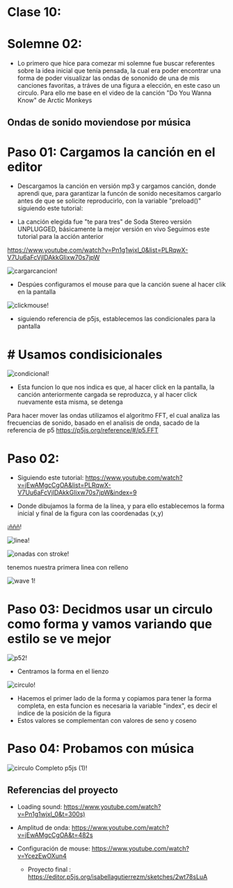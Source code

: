 # Clase 10:

# Solemne 02: 
- Lo primero que hice para comezar mi solemne fue buscar referentes sobre la idea inicial que tenía pensada, la cual era poder encontrar una forma de poder visualizar las ondas de sononido de una de mis canciones favoritas, a tráves de una figura a elección, en este caso un circulo. Para ello me base en el video de la canción "Do You Wanna Know" de Arctic Monkeys

  
## Ondas de sonido moviendose por música

# Paso 01: Cargamos la canción en el editor
- Descargamos la canción en versión mp3 y cargamos canción, donde aprendi que, para garantizar la funcón de sonido necesitamos cargarlo antes de que se solicite reproducirlo, con la variable "preload()"
siguiendo este tutorial:

- La canción elegida fue "te para tres" de Soda Stereo versión UNPLUGGED, básicamente la mejor versión en vivo
Seguimos este tutorial para la acción anterior

<https://www.youtube.com/watch?v=Pn1g1wjxl_0&list=PLRqwX-V7Uu6aFcVjlDAkkGIixw70s7jpW>

![cargarcancion](https://github.com/isabellagutierrezm/dis9034-2024-1/assets/163045412/575f4cef-e3b3-4e12-bb78-17ae5e955510)!


- Despúes configuramos el mouse para que la canción suene al hacer clik en la pantalla

![clickmouse](https://github.com/isabellagutierrezm/dis9034-2024-1/assets/163045412/7866bdfc-fff1-49f9-b8c2-fd9f2473b3d8)!

- siguiendo referencia de p5js, establecemos las condicionales para la pantalla

# # Usamos condisicionales

![condicional](https://github.com/isabellagutierrezm/dis9034-2024-1/assets/163045412/621eb499-9aad-4519-8809-cfe62375a22d)!

- Esta funcion lo que nos indica es que, al hacer click en la pantalla, la canción anteriormente cargada se reproduzca, y al hacer click nuevamente esta misma, se detenga

Para hacer mover las ondas utilizamos el algoritmo FFT, el cual analiza las frecuencias de sonido, basado en el analisis de onda, sacado de la referencia de p5
<https://p5js.org/reference/#/p5.FFT>

# Paso 02:
- Siguiendo este tutorial:
<https://www.youtube.com/watch?v=jEwAMgcCgOA&list=PLRqwX-V7Uu6aFcVjlDAkkGIixw70s7jpW&index=9>

- Donde dibujamos la forma de la línea, y para ello establecemos la forma inicial y final de la figura  con las coordenadas (x,y)

[¡ñññ](https://github.com/isabellagutierrezm/dis9034-2024-1/assets/163045412/d0697d8c-6c4a-4ca2-94a8-e5c4c27bb314)!

![linea](https://github.com/isabellagutierrezm/dis9034-2024-1/assets/163045412/4fd8b608-66c7-4b67-8169-763c99d39b85)!

![onadas con stroke](https://github.com/isabellagutierrezm/dis9034-2024-1/assets/163045412/7df141c6-bd12-4b23-9674-a1c81fb81812)!


tenemos nuestra primera linea con relleno


![wave 1](https://github.com/isabellagutierrezm/dis9034-2024-1/assets/163045412/0474a966-32e1-4c4f-afa6-d0cebc1279da)!

# Paso 03: Decidmos usar un circulo como forma y vamos variando que estilo se ve mejor

![p52](https://github.com/isabellagutierrezm/dis9034-2024-1/assets/163045412/5c3ba37a-55cf-48dc-bf31-65f2a13af2c9)!
- Centramos la forma en el lienzo

![circulo](https://github.com/isabellagutierrezm/dis9034-2024-1/assets/163045412/53c2572c-f7ac-4d4e-9581-ca9439705ea5)!

- Hacemos el primer lado de la forma y copiamos para tener la forma completa, en esta funcion es necesaria la variable "index", es decir el indice de la posición de la figura
- Estos valores se complementan con valores de seno y coseno

# Paso 04: Probamos con música

![circulo Completo p5js (1)](https://github.com/isabellagutierrezm/dis9034-2024-1/assets/163045412/b42c0de1-57ba-425e-9b80-018d1f72298e)!

## Referencias del proyecto
- Loading sound: 
<https://www.youtube.com/watch?v=Pn1g1wjxl_0&t=300s)>
- Amplitud de onda: 
  <https://www.youtube.com/watch?v=jEwAMgcCgOA&t=482s>
- Configuración de mouse: 
  <https://www.youtube.com/watch?v=YcezEwOXun4>

  - Proyecto final :
<https://editor.p5js.org/isabellagutierrezm/sketches/2wt78sLuA>
